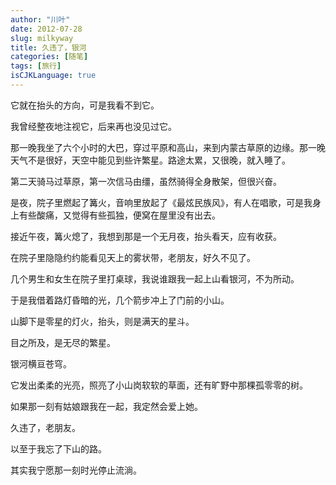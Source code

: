 ```yaml
---
author: "川叶"
date: 2012-07-28
slug: milkyway
title: 久违了，银河
categories: [随笔]
tags: [旅行]
isCJKLanguage: true
---
```


它就在抬头的方向，可是我看不到它。

我曾经整夜地注视它，后来再也没见过它。

那一晚我坐了六个小时的大巴，穿过平原和高山，来到内蒙古草原的边缘。那一晚天气不是很好，天空中能见到些许繁星。路途太累，又很晚，就入睡了。

<!--more-->

第二天骑马过草原，第一次信马由缰，虽然骑得全身散架，但很兴奋。

是夜，院子里燃起了篝火，音响里放起了《最炫民族风》，有人在唱歌，可是我身上有些酸痛，又觉得有些孤独，便窝在屋里没有出去。

接近午夜，篝火熄了，我想到那是一个无月夜，抬头看天，应有收获。

在院子里隐隐约约能看见天上的雾状带，老朋友，好久不见了。

几个男生和女生在院子里打桌球，我说谁跟我一起上山看银河，不为所动。

于是我借着路灯昏暗的光，几个箭步冲上了门前的小山。

山脚下是零星的灯火，抬头，则是满天的星斗。

目之所及，是无尽的繁星。

银河横亘苍穹。

它发出柔柔的光亮，照亮了小山岗软软的草面，还有旷野中那棵孤零零的树。

如果那一刻有姑娘跟我在一起，我定然会爱上她。

久违了，老朋友。

以至于我忘了下山的路。

其实我宁愿那一刻时光停止流淌。